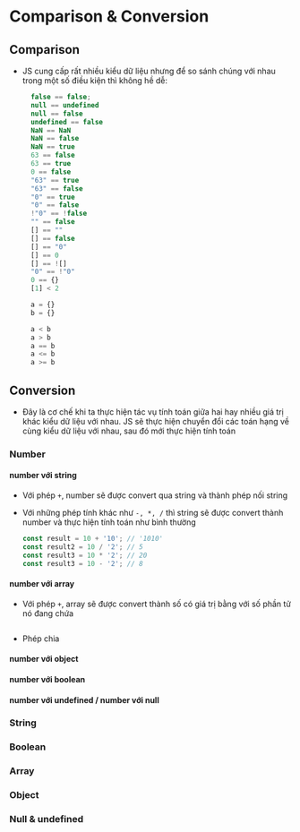 # Comparison & Conversion

## Comparison

- JS cung cấp rất nhiều kiểu dữ liệu nhưng để so sánh chúng với nhau trong một số điều kiện thì không hề dễ:

  ```js
    false == false;
    null == undefined
    null == false
    undefined == false
    NaN == NaN
    NaN == false
    NaN == true
    63 == false
    63 == true
    0 == false
    "63" == true
    "63" == false
    "0" == true
    "0" == false
    !"0" == !false
    "" == false
    [] == ""
    [] == false
    [] == "0"
    [] == 0
    [] == ![]
    "0" == !"0"
    0 == {}
    [1] < 2

    a = {}
    b = {}

    a < b
    a > b
    a == b
    a <= b
    a >= b
  ```
## Conversion
  - Đây là cơ chế khi ta thực hiện tác vụ tính toán giữa hai hay nhiều giá trị khác kiểu dữ liệu với nhau. JS sẽ thực hiện chuyển đổi các toán hạng về cùng kiểu dữ liệu với nhau, sau đó mới thực hiện tính toán

### Number

#### number với string

- Với phép `+`, number sẽ được convert qua string và thành phép nối string
- Với những phép tính khác như `-, *, /` thì string sẽ được convert thành number và thực hiện tính toán như bình thường

  ```js
  const result = 10 + '10'; // '1010'
  const result2 = 10 / '2'; // 5
  const result3 = 10 * '2'; // 20
  const result3 = 10 - '2'; // 8
  ```

#### number với array

- Với phép `+`, array sẽ được convert thành số có giá trị bằng với số phần tử nó đang chứa

  ```js
  

  ```

- Phép chia

#### number với object

#### number với boolean

#### number với undefined / number với null


### String

### Boolean


### Array


### Object


### Null & undefined
